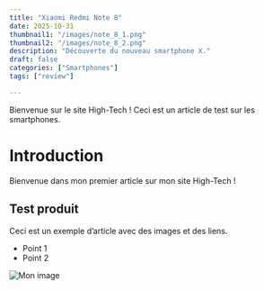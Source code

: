 ```yaml
---
title: "Xiaomi Redmi Note 8"
date: 2025-10-31
thumbnail1: "/images/note_8_1.png"
thumbnail2: "/images/note_8_2.png"
description: "Découverte du nouveau smartphone X."
draft: false
categories: ["Smartphones"]
tags: ["review"]

---
```

Bienvenue sur le site High-Tech ! Ceci est un article de test sur les smartphones.
# Introduction

Bienvenue dans mon premier article sur mon site High-Tech !

## Test produit

Ceci est un exemple d’article avec des images et des liens.

- Point 1
- Point 2

![Mon image](/images/note_8_1.png)
